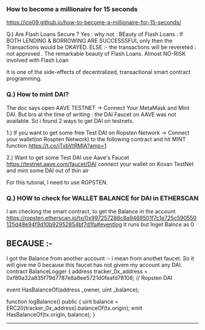 ### How to become a millionaire for 15 seconds 
https://ice09.github.io/how-to-become-a-millionaire-for-15-seconds/

Q.) Are Flash Loans Secure ? 
Yes :  why not  : BEauty of Flash Loans : If BOTH LENDING & BORROWING ARE SUCCESSSFUL only then the 
Transactions would be OKAYED. 
ELSE :- the transactions will be revereted :  not approved . The remarkable beauty of Flash Loans.
Almost NO-RISK involved with Flash Loan

It is one of the side-effects of decentralized, transactional smart contract programming.


### Q.) How to mint DAI?
The doc says open AAVE TESTNET -> Connect Your MetaMask and Mint DAI.  But bro at the time of writing : the DAI Faucet on AAVE was not available. 
So i found 2 ways to get DAI on testnets.  

1.) If you want to get some free Test DAI on Ropsten Network -> Connect your wallet(on Rospten Network) to the following contract and hit MINT function
https://t.co/jTxbVtRMIA?amp=1

2.) Want to get some Test DAI 
use Aave's Faucet https://testnet.aave.com/faucet/DAI 
connect your wallet on Kovan TestNet and mint some DAI out of thin air

For this tutorial, I need to use ROPSTEN.


### Q.) HOW to check for WALLET BALANCE for DAI in ETHERSCAN
I am checking the smart contract, to get the Balance in the account  https://ropsten.etherscan.io/tx/0x997257288c8a9469501f7c1e725c590550125d48e94f9d10b92952854bf7d1fa#eventlog 
It runs but Inget Balnce as 0 

BECAUSE  :- 
-------
I got the Balance from another account :- i mean from anothet faucet. So it will give me 0 because this faucet has not givem my account any DAI.
contract BalanceLogger {
  address tracker_0x_address = 0xf80a32a835f79d7787e8a8ee5721d0feafd78108; // Ropsten DAI
  
  event HasBalanceOf(address _owner, uint _balance);

  function logBalance() public {
      uint balance = ERC20(tracker_0x_address).balanceOf(tx.origin);
      emit HasBalanceOf(tx.origin, balance);
  }

------


